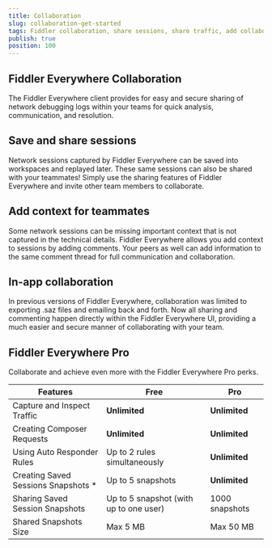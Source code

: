 ```yaml
---
title: Collaboration
slug: collaboration-get-started
tags: Fiddler collaboration, share sessions, share traffic, add collaborators, fiddler users
publish: true
position: 100
---
```


## Fiddler Everywhere Collaboration

The Fiddler Everywhere client provides for easy and secure sharing of network debugging logs within your teams for quick analysis, communication, and resolution.


## Save and share sessions

Network sessions captured by Fiddler Everywhere can be saved into workspaces and replayed later. These same sessions can also be shared with your teammates! Simply use the sharing features of Fiddler Everywhere and invite other team members to collaborate.


## Add context for teammates

Some network sessions can be missing important context that is not captured in the technical details. Fiddler Everywhere allows you add context to sessions by adding comments. Your peers as well can add information to the same comment thread for full communication and collaboration.


## In-app collaboration

In previous versions of Fiddler Everywhere, collaboration was limited to exporting .saz files and emailing back and forth. Now all sharing and commenting happen directly within the Fiddler Everywhere UI, providing a much easier and secure manner of collaborating with your team.


## Fiddler Everywhere Pro

Collaborate and achieve even more with the Fiddler Everywhere Pro perks.

| __Features__ |  __Free__ | __Pro__ |
|---|---|---|
| Capture and Inspect Traffic | **Unlimited** | **Unlimited** |
| Creating Composer Requests | **Unlimited** | **Unlimited** |
| Using Auto Responder Rules | Up to 2 rules simultaneously | **Unlimited** |
| Creating Saved Sessions Snapshots * | Up to 5 snapshots | **Unlimited** |
| Sharing Saved Session Snapshots | Up to 5 snapshot (with up to one user) | 1000 snapshots  |
| Shared Snapshots Size | Max 5 MB | Max 50 MB |